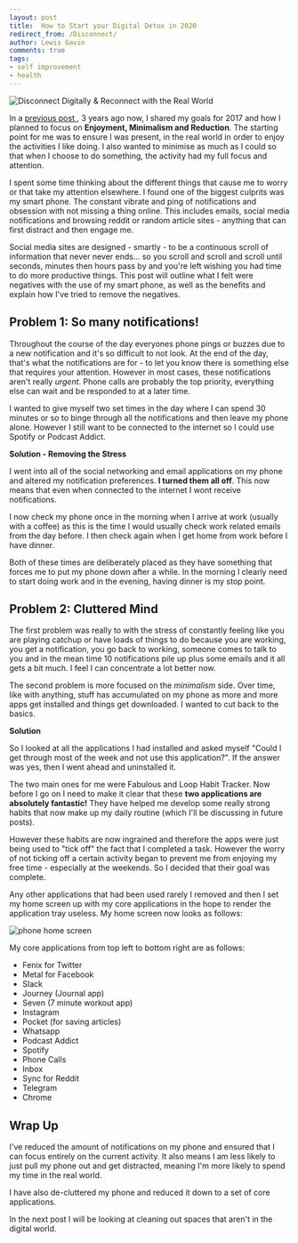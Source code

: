 ```yaml
--- 
layout: post 
title:  How to Start your Digital Detox in 2020
redirect_from: /Disconnect/
author: Lewis Gavin 
comments: true 
tags: 
- self improvement
- health
---
```


![Disconnect Digitally & Reconnect with the Real World](https://www.lewisgavin.co.uk/images/break_phone_habit.jpg)

In a [previous post ](https://www.lewisgavin.co.uk/improve-your-life-this-year-with-these-simple-tips/), 3 years ago now, I shared my goals for 2017 and how I planned to focus on **Enjoyment, Minimalism and Reduction**. The starting point for me was to ensure I was present, in the real world in order to enjoy the activities I like doing. I also wanted to minimise as much as I could so that when I choose to do something, the activity had my full focus and attention.

I spent some time thinking about the different things that cause me to worry or that take my attention elsewhere. I found one of the biggest culprits was my smart phone. The constant vibrate and ping of notifications and obsession with not missing a thing online. This includes emails, social media notifications and browsing reddit or random article sites - anything that can first distract and then engage me.

Social media sites are designed - smartly - to be a continuous scroll of information that never never ends... so you scroll and scroll and scroll until seconds, minutes then hours pass by and you're left wishing you had time to do more productive things. This post will outline what I felt were negatives with the use of my smart phone, as well as the benefits and explain how I've tried to remove the negatives.

## Problem 1: So many notifications!

Throughout the course of the day everyones phone pings or buzzes due to a new notification and it's so difficult to not look. At the end of the day, that's what the notifications are for - to let you know there is something else that requires your attention. However in most cases, these notifications aren't really *urgent*. Phone calls are probably the top priority, everything else can wait and be responded to at a later time.

I wanted to give myself two set times in the day where I can spend 30 minutes or so to binge through all the notifications and then leave my phone alone. However I still want to be connected to the internet so I could use Spotify or Podcast Addict. 

**Solution - Removing the Stress**

I went into all of the social networking and email applications on my phone and altered my notification preferences. **I turned them all off**. This now means that even when connected to the internet I wont receive notifications. 

I now check my phone once in the morning when I arrive at work (usually with a coffee) as this is the time I would usually check work related emails from the day before. I then check again when I get home from work before I have dinner. 

Both of these times are deliberately placed as they have something that forces me to put my phone down after a while. In the morning I clearly need to start doing work and in the evening, having dinner is my stop point.

## Problem 2: Cluttered Mind

The first problem was really to with the stress of constantly feeling like you are playing catchup or have loads of things to do because you are working, you get a notification, you go back to working, someone comes to talk to you and in the mean time 10 notifications pile up plus some emails and it all gets a bit much. I feel I can concentrate a lot better now.

The second problem is more focused on the *minimalism* side. Over time, like with anything, stuff has accumulated on my phone as more and more apps get installed and things get downloaded. I wanted to cut back to the basics.

**Solution**

So I looked at all the applications I had installed and asked myself "Could I get through most of the week and not use this application?". If the answer was yes, then I went ahead and uninstalled it.

The two main ones for me were Fabulous and Loop Habit Tracker. Now before I go on I need to make it clear that these **two applications are absolutely fantastic!** They have helped me develop some really strong habits that now make up my daily routine (which I'll be discussing in future posts).

However these habits are now ingrained and therefore the apps were just being used to "tick off" the fact that I completed a task. However the worry of not ticking off a certain activity began to prevent me from enjoying my free time - especially at the weekends. So I decided that their goal was complete.

Any other applications that had been used rarely I removed and then I set my home screen up with my core applications in the hope to render the application tray useless. My home screen now looks as follows:

![phone home screen](https://www.lewisgavin.co.uk/images/home_screen.jpg)

My core applications from top left to bottom right are as follows:

- Fenix for Twitter
- Metal for Facebook
- Slack
- Journey (Journal app)
- Seven (7 minute workout app)
- Instagram
- Pocket (for saving articles)
- Whatsapp
- Podcast Addict
- Spotify
- Phone Calls
- Inbox
- Sync for Reddit
- Telegram
- Chrome

## Wrap Up

I've reduced the amount of notifications on my phone and ensured that I can focus entirely on the current activity. It also means I am less likely to just pull my phone out and get distracted, meaning I'm more likely to spend my time in the real world.

I have also de-cluttered my phone and reduced it down to a set of core applications.

In the next post I will be looking at cleaning out spaces that aren't in the digital world.
